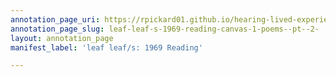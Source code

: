 ```yaml
---
annotation_page_uri: https://rpickard01.github.io/hearing-lived-experience-daphne-marlatt/annotations/leaf-leaf-s-1969-reading-canvas-1-poems--pt--2-.json
annotation_page_slug: leaf-leaf-s-1969-reading-canvas-1-poems--pt--2-
layout: annotation_page
manifest_label: 'leaf leaf/s: 1969 Reading'

---
```

